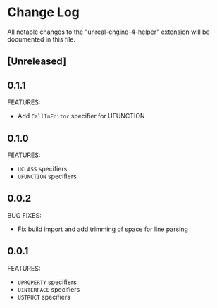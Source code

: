 # Change Log

All notable changes to the "unreal-engine-4-helper" extension will be documented in this file.

## [Unreleased]

## 0.1.1

FEATURES:

- Add `CallInEditor` specifier for UFUNCTION

## 0.1.0

FEATURES:

- `UCLASS` specifiers
- `UFUNCTION` specifiers

## 0.0.2

BUG FIXES:

- Fix build import and add trimming of space for line parsing

## 0.0.1

FEATURES:

- `UPROPERTY` specifiers
- `UINTERFACE` specifiers
- `USTRUCT` specifiers
